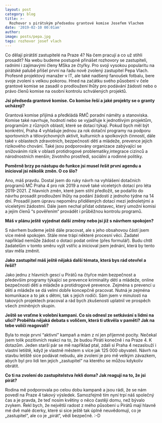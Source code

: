 ```yaml
---
layout: post
category: blog
title: >-  
  Rozhovor s pirátským předsedou grantové komise Josefem Vlachem
date: '2019-02-10 00:01am'
author: 
image: posts/pepa.jpg
tags: rozhovor josef vlach
---
```



Co dělají pirátští zastupitelé na Praze 4? Na čem pracují a co už stihli prosadit? Na webu budeme postupně přinášet rozhovory se zastupiteli, radními i zajímavými členy MSka ze čtyřky. Pro svoji vysokou popularitu na pirátské palubě přišel první na řadu nově zvolený zastupitel Pepa Vlach. Profesně projektový manažer v IT, ale také nadšený fanoušek fotbalu, bere svoje zvolení s velkou pokorou. Hned na začátku svého působení v čele grantové komise se zasadil o prodloužení lhůty pro podávání žádostí nebo o právo členů komise na osobní kontrolu schválených projektů. 


<b>Jsi předseda grantové komise. Co komise řeší a jaké projekty se o granty ucházejí?</b>

Grantová komise přijímá a předkládá RMČ poradní náměty a stanoviska. Komise také navrhuje, hodnotí nebo se vyjadřuje k jednotlivým projektům, programům z různých oblastí, které se dotací týkají.
Pokud bych měl být konkrétní, Praha 4 vyhlašuje jednou za rok dotační programy na podporu sportovních a tělovýchovných aktivit, kulturních a spolkových činností, dále také v oblastech zdravotních, bezpečnosti dětí a mládeže, prevence jejich rizikového chování. Také jsou podporovány organizace zabývající se snižováním rizik v oblasti protidrogové problematiky,integrace cizinců a národnostních menšin; životního prostředí, sociální a rodinné politiky.

<b>Poměrně brzy po nástupu do funkce jsi musel řešit první agendu a inicioval jsi několik změn. O co šlo?</b>

Ano, máš pravdu. Dostal jsem do ruky návrh na vyhlášení dotačních programů MČ Praha 4 pro rok 2019 a nově také víceletých dotací pro léta 2019-2021. Z hlavních změn, které jsem stihl předložit, se podařilo do návrhu prosadit prodloužení lhůty na podání žádostí z jednoho týdne na 14 dní. Prosadil jsem úpravu nepoměru přidělených dotací mezi jednoletými a víceletými žádostmi. Dále jsem nechal přidat odstavec, který umožní komisi a jejím členů “s pověřením“ provádět i průběžnou kontrolu programů.

<b>Máš v plánu ještě vyjednat další změny nebo jsi již s návrhem spokojen?</b>

S návrhem budeme ještě dále pracovat, ale s jeho obsahovou částí jsem více méně spokojen. Stále mne trápí některé procesní věci. Žadatel například nemůže žádost o dotaci podat online (přes formulář). Budu chtít žadatelům v tomto směru vyjít vstříc a inicioval jsem jednání, která by tento stav měla změnit.

<b>Jako zastupitel máš ještě nějaká další témata, která bys rád otevřel a řešil?</b> 

Jako jednu z hlavních gescí u Pirátů na čtyřce mám bezpečnost a především programy týkající se prevence kriminality dětí a mládeže, online bezpečnosti dětí a mládeže a protidrogové prevence. Zejména s prevencí u dětí a mládeže se dá velmi dobře koncepčně pracovat. Nutná je zejména komunikace a to jak s dětmi, tak s jejich rodiči. Sám jsem v minulosti na takových projektech pracoval a rád bych zkušenosti uplatnil ve prospěch všech zmíněných skupin.

<b>Ještě se vraťme k volební kampani. Co sis odnesl ze setkávání s lidmi na ulici? Proběhla nějaká debata s voličem, která ti utkvěla v paměti? Jak na tebe voliči reagovali?</b>

Byla to moje první “aktivní” kampaň a mám z ní jen příjemné pocity. Nečekal jsem tolik pozitivních reakcí na to, že budou Piráti konečně i na Praze 4. K dotazům. Jeden starší pár se mě například ptal, zdali si Praha 4 nezaslouží i vlastní letiště, když je vlastně městem s více jak 125 000 obyvateli. Návrh na stavbu letiště sice podávat nebudu, ale zvolení je pro mě velkým závazkem, abych byl pro lidi ten jejich „zastupitel“ na kterého se můžou kdykoliv obrátit.

<b>Co ti na zvolení do zastupitelstva řekli doma? Jak reagují na to, že jsi pirát?</b>

Rodina mě podporovala po celou dobu kampaně a jsou rádi, že se nám povedl na Praze 4 takový výsledek. Samozřejmě tím nyní trpí náš společný čas a je pravda, že teď nosím květiny o něco častěji domu, než bývalo zvykem. Řekl bych, že největší radost z mého působení u Pirátů mají hlavně mé dvě malé dcerky, které si sice ještě tak úplně  neuvědomují, co je „zastupitel“, ale co je „pirát“, vědí bezpečně. :-D

